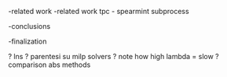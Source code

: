 -related work
-related work tpc  - spearmint subprocess

-conclusions

-finalization

? lns
? parentesi su milp solvers 
? note how high lambda = slow 
? comparison abs methods 